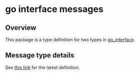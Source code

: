 # go interface messages

## Overview
This package is a type definition for two types in [go_interface](https://github.com/eve-autonomy/go_interface).


## Message type details
See [this link](/msg) for the latest definition.
